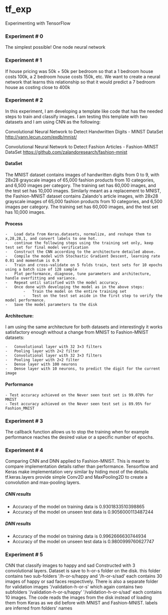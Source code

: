 # tf_exp
Experimenting with TensorFlow

### Experiment # 0

The simplest possible! One node neural network

### Experiment # 1

If house pricing was 50k + 50k per bedroom so that a 1 bedroom house costs 100k,
a 2 bedroom house costs 150k, etc. We want to create a neural network that learns this relationship
so that it would predict a 7 bedroom house as costing close to 400k

### Experiment # 2
In this experiment, I am developing a template like code that has the needed steps to train and classify images. 
I am testing this template with two datasets and I am using CNN as the following:

Convolutional Neural Network to Detect Handwritten Digits - MINST DataSet 
http://yann.lecun.com/exdb/mnist/ 

Convolutional Neural Network to Detect Fashion Articles - Fashion-MINST DataSet https://github.com/zalandoresearch/fashion-mnist

#### DataSet
The MNIST dataset contains images of handwritten digits from 0 to 9, with 28x28 grayscale images of 65,000 fashion products from 10 categories, and 6,500 images per category. The training set has 60,000 images, and the test set has 10,000 images.
Similarly meant as a replacement to MNIST, the Fashion-MNIST dataset contains Zalando's article images, with 28x28 grayscale images of 65,000 fashion products from 10 categories, and 6,500 images per category. The training set has 60,000 images, and the test set has 10,000 images. 

#### Process
    -   Load data from Keras.datasets, normalize, and reshape them to x,28,28,1, and convert labels to one hot.
    -   continue the following steps using the training set only, keep test set for final model verification
    -   Construct the CNN according to the architecture detailed above.
    -   Compile the model with Stochastic Gradient Descent, learning rate 0.01 and momentum is 0.9
    -   Train and cross-validate on 5 folds train, test sets for 10 epochs using a batch size of 128 sample
    -   Plot performance, diagnose, tune parameters and architecture, handle overfitting and variance.
    -   Repeat until satisfied with the model accuracy.
    -   Once done with developing the model as in the above steps:
            -   Train the model on the entire training set
            -   Test on the test set aside in the first step to verify the model performance.
    -   Save the model parameters to the disk

#### Architecture:
I am using the same architecture for both datasets and interestingly it works satisfactory enough without a change from MNIST to Fashion-MNIST datasets:

    -   Convolutional layer with 32 3×3 filters
    -   Pooling layer with 2×2 filter
    -   Convolutional layer with 32 3×3 filters
    -   Pooling layer with 2×2 filter
    -   Dense layer with 100 neurons
    -   Dense layer with 10 neurons, to predict the digit for the current image

#### Performance
    - Test accuracy achieved on the Never seen test set is 99.070% for MNIST
    - Test accuracy achieved on the Never seen test set is 89.95% for Fashion_MNIST

### Experiment # 3
The callback function allows us to stop the training when for example performance
reaches the desired value or a specific number of epochs.

### Experiment # 4
Comparing CNN and DNN applied to Fashion-MNIST. This is meant to compare implementation details rather than performance.
Tensorflow and Keras make implementation very similar by hiding most of the details. tf.keras.layers provide simple Conv2D and MaxPooling2D to create a convolution and max-pooling layers.
##### CNN results
-   Accuracy of the model on training data is 0.9301833510398865
-   Accuracy of the model on unseen test data is 0.9056000113487244
##### DNN results
-   Accuracy of the model on training data is 0.9962666630744934
-   Accuracy of the model on unseen test data is 0.9800999760627747


### Experiment # 5
CNN that classify images to happy and sad Constructed with 3 convolutional layers.
Dataset is save to h-or-s folder on the disk. this folder contains two sub-folders '/h-or-s/happy and '/h-or-s/sad' each contains 30 images of happy or sad faces respectively.
There is also a separate folder for validation images '/validation-h-or-s' which again contains two subfolders '/validation-h-or-s/happy' '/validation-h-or-s/sad' each contains 10 images.
The code reads the images from the disk instead of loading them from Keras as we did before with MNIST and Fashion-MNIST. 
labels are inferred from folders' names